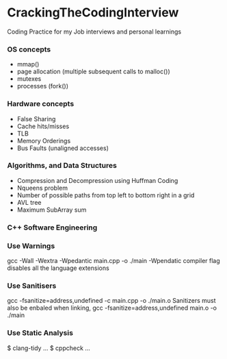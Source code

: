 # CrackingTheCodingInterview
Coding Practice for my Job interviews and personal learnings

### OS concepts
 - mmap()
 - page allocation (multiple subsequent calls to malloc())
 - mutexes
 - processes (fork())
### Hardware concepts
 - False Sharing
 - Cache hits/misses
 - TLB
 - Memory Orderings
 - Bus Faults (unaligned accesses)
### Algorithms, and Data Structures
 - Compression and Decompression using Huffman Coding
 - Nqueens problem
 - Number of possible paths from top left to bottom right in a grid
 - AVL tree
 - Maximum SubArray sum


### C++ Software Engineering
### Use Warnings
gcc -Wall -Wextra -Wpedantic main.cpp -o ./main
-Wpendatic compiler flag disables all the language extensions
### Use Sanitisers
gcc -fsanitize=address,undefined -c main.cpp -o ./main.o
Sanitizers must also be enbaled when linking, gcc -fsanitize=address,undefined main.o -o ./main
### Use Static Analysis
$ clang-tidy ...
$ cppcheck ...
